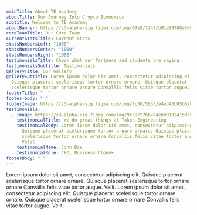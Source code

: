 ```yaml
---
mainTitle: About TE Academy
aboutTitle: Our Journey Into Crypto Economics
subtitle: Welcome to TE Academy
aboutBanner: https://s3-alpha-sig.figma.com/img/07e9/f247/b91e18988e3690d1b0f3b9c40b30d483?Expires=1658707200&Signature=CD6OlfBkRDmgoP2OHvPXis3PEHtMQLqb9gVIl9jiOLC8Hoh3bS4QC9nHew92RMVpUFLXta3WwIGvBWLRFCAucvhe-MM71~alhOQ5Tp2TBjVjkCFZg9V6K3Psipz16AKgD89m6IDZ6lmWVsThw7t3cCPK745YAWyIC-r778wE1WTp2NUEAolhr6QZTW38il3xsUz1cOaSd5VDExNcJaqpgGx4QWmZ8BFAxO5gn1ZjJupD4PQUQRO9OQ-9TltcpH2NcLivv~gRZRprARfFYqNkUKNha7el2B2pxIOJZGLzpIr6AjVKC3V9KbFIZ5aFzxSg~N2IAgiDACcTQ4T7lv3gsA__&Key-Pair-Id=APKAINTVSUGEWH5XD5UA
coreTeamTitle: Our Core Team
currentStatsTitle: Current Stats
statsNumbersLeft: "1000"
statsNumbersCenter: "1000"
statsNumbersRight: "1000"
testimonialsTitle: Check what our Partners and students are saying
testimonialsSubtitle: Testimonials
galleryTitle: Our Gallery
gallerySubtitle: Lorem ipsum dolor sit amet, consectetur adipiscing elit.
  Quisque placerat scelerisque tortor ornare ornare. Quisque placerat
  scelerisque tortor ornare ornare Convallis felis vitae tortor augue. Velit.
footerTitle: "  "
footer-body: " "
footerImage: https://s3-alpha-sig.figma.com/img/8c50/5633/e4ab43b05b52bd15b33ba8459244ff18?Expires=1658707200&Signature=SokSn6HS0wGUiStFSpWgc~9~ewLjqwGWYEVOq2sin797U~TLPoNpBOywlar~uJAQQPAy9w89bCyoco71GNSgEYihXnLdjUx7tDht0yzj3t5RwlNZY1tuFYxXnDMPLo7F3kA82VfPIiqWVfLYBX-qFUNTrVEoamZwQx1BfhXoN3vp6J8Lhhb4MvRKaeDhPLzQmXXaMQJXhx08ymn2D70hEnOXmDYtyUXu8sWTYV4Lk1-YQfQ5y83RIT~wLhAwAzsScOABcnO7YbQis0hKguiefgwnwxoOtjtSwJ1FqKXwGjZvWrLml0AnRb5DUCNbVEaT91upJRE4-V5iZbrwSE9xSA__&Key-Pair-Id=APKAINTVSUGEWH5XD5UA
testimonials:
  - image: https://s3-alpha-sig.figma.com/img/9c79/576b/04ebd01d2415dd564c8d790998c9e810?Expires=1659916800&Signature=EAUbvlxBf05suXVpQfDm~hQ24RxmXOUzToHU7EuTvcr7Ahkcp3rGG~GnXM2xtjb5UgycsgjCbFtscunRU2DJFogOG66XmjLAWhy9ycBFy3IjrcLJJEVUNOZBpNmspTW7D-6gqrPcZaF-hLab9DLJvGrDE3ryR3LKSZsYuuVfVxWyL1Ow~PgO69N3G1o-KLmwgo5IOeVQzNKWaxfb6TJe7OVEIPLbk0Pqkx7OjZ0zM~F46afM-6-~i~6vUrlmECD6~lfSFrtZYTNU0Qxb6MRIcwWw5fXRyU2ymUNargQOYb1SSsk2sMwuAPCZzOdF9yNOnYDyR-N4b52wW-pIlYzQPQ__&Key-Pair-Id=APKAINTVSUGEWH5XD5UA
    testimonialTitle: We do great things at Token Engineering
    testimonialBody: Lorem ipsum dolor sit amet, consectetur adipiscing elit.
      Quisque placerat scelerisque tortor ornare ornare. Quisque placerat
      scelerisque tortor ornare ornare Convallis felis vitae tortor augue.
      Velit.
    testimonialName: John Doe
    testimonialRole: CEO, Business Cloud+
footerBody: " "
---
```

Lorem ipsum dolor sit amet, consectetur adipiscing elit. Quisque placerat scelerisque tortor ornare ornare. Quisque placerat scelerisque tortor ornare ornare Convallis felis vitae tortor augue. Velit. Lorem ipsum dolor sit amet, consectetur adipiscing elit. Quisque placerat scelerisque tortor ornare ornare. Quisque placerat scelerisque tortor ornare ornare Convallis felis vitae tortor augue. Velit.